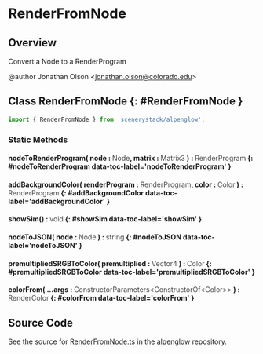 # RenderFromNode

## Overview

Convert a Node to a RenderProgram

@author Jonathan Olson &lt;jonathan.olson@colorado.edu&gt;

## Class RenderFromNode {: #RenderFromNode }


```js
import { RenderFromNode } from 'scenerystack/alpenglow';
```
### Static Methods

#### nodeToRenderProgram( node : <span style="font-weight: 400; opacity: 80%;">Node</span>, matrix : <span style="font-weight: 400; opacity: 80%;">Matrix3</span> ) : <span style="font-weight: 400; opacity: 80%;">RenderProgram</span> {: #nodeToRenderProgram data-toc-label='nodeToRenderProgram' }

#### addBackgroundColor( renderProgram : <span style="font-weight: 400; opacity: 80%;">RenderProgram</span>, color : <span style="font-weight: 400; opacity: 80%;">Color</span> ) : <span style="font-weight: 400; opacity: 80%;">RenderProgram</span> {: #addBackgroundColor data-toc-label='addBackgroundColor' }

#### showSim() : <span style="font-weight: 400; opacity: 80%;">void</span> {: #showSim data-toc-label='showSim' }

#### nodeToJSON( node : <span style="font-weight: 400; opacity: 80%;">Node</span> ) : <span style="font-weight: 400; opacity: 80%;">string</span> {: #nodeToJSON data-toc-label='nodeToJSON' }

#### premultipliedSRGBToColor( premultiplied : <span style="font-weight: 400; opacity: 80%;">Vector4</span> ) : <span style="font-weight: 400; opacity: 80%;">Color</span> {: #premultipliedSRGBToColor data-toc-label='premultipliedSRGBToColor' }

#### colorFrom( ...args : <span style="font-weight: 400; opacity: 80%;">ConstructorParameters&lt;ConstructorOf&lt;Color&gt;&gt;</span> ) : <span style="font-weight: 400; opacity: 80%;">RenderColor</span> {: #colorFrom data-toc-label='colorFrom' }



## Source Code

See the source for [RenderFromNode.ts](https://github.com/phetsims/alpenglow/blob/main/js/render-program/RenderFromNode.ts) in the [alpenglow](https://github.com/phetsims/alpenglow) repository.
